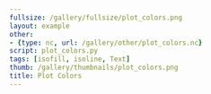 ```yaml
---
fullsize: /gallery/fullsize/plot_colors.png
layout: example
other:
- {type: nc, url: /gallery/other/plot_colors.nc}
script: plot_colors.py
tags: [isofill, isoline, Text]
thumb: /gallery/thumbnails/plot_colors.png
title: Plot Colors
---
```


